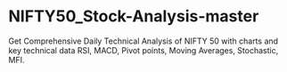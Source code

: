 # NIFTY50_Stock-Analysis-master
Get Comprehensive Daily Technical Analysis of NIFTY 50 with charts and key technical data RSI, MACD, Pivot points, Moving Averages, Stochastic, MFI.
